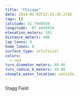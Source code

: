 ```yaml
---
title: "Chicago"
date: 2019-02-03T22:41:16.274Z
tags: []
latitude: 41.7940548
longitude: -87.6049454
elevation_meters: 181
distance_meters: 400
lap_lanes: 8
home_lanes: 8
surface_type: artificial
colors:
  - red
turn_diameter_meters: 80.86
turn_radius_b_meters: 39.98
steeple_water_location: outside
---
```


Stagg Field
<!--more-->


